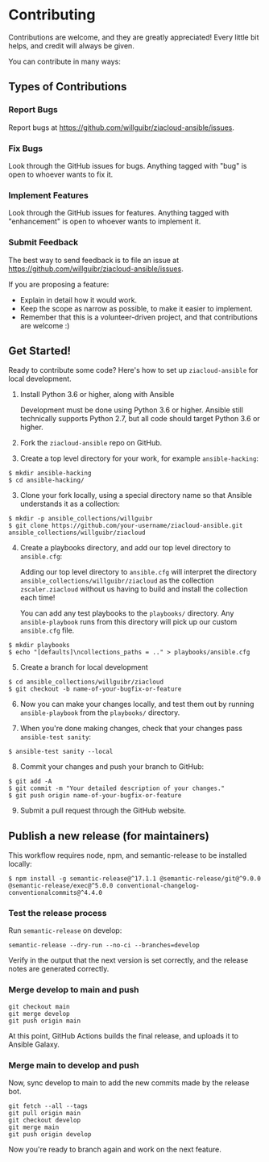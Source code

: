 # Contributing

Contributions are welcome, and they are greatly appreciated! Every little bit helps,
and credit will always be given.

You can contribute in many ways:

## Types of Contributions

### Report Bugs

Report bugs at https://github.com/willguibr/ziacloud-ansible/issues.

### Fix Bugs

Look through the GitHub issues for bugs. Anything tagged with "bug" is open to whoever
wants to fix it.

### Implement Features

Look through the GitHub issues for features. Anything tagged with "enhancement" is
open to whoever wants to implement it.

### Submit Feedback

The best way to send feedback is to file an issue at
https://github.com/willguibr/ziacloud-ansible/issues.

If you are proposing a feature:

- Explain in detail how it would work.
- Keep the scope as narrow as possible, to make it easier to implement.
- Remember that this is a volunteer-driven project, and that contributions
  are welcome :)

## Get Started!

Ready to contribute some code? Here's how to set up `ziacloud-ansible` for local development.

1. Install Python 3.6 or higher, along with Ansible

   Development must be done using Python 3.6 or higher.  Ansible still technically
   supports Python 2.7, but all code should target Python 3.6 or higher.

2. Fork the `ziacloud-ansible` repo on GitHub.

3. Create a top level directory for your work, for example `ansible-hacking`:

```
$ mkdir ansible-hacking
$ cd ansible-hacking/
```

3. Clone your fork locally, using a special directory name so that Ansible understands
   it as a collection:

```
$ mkdir -p ansible_collections/willguibr
$ git clone https://github.com/your-username/ziacloud-ansible.git ansible_collections/willguibr/ziacloud
```

4. Create a playbooks directory, and add our top level directory to `ansible.cfg`:

   Adding our top level directory to `ansible.cfg` will interpret the directory
   `ansible_collections/willguibr/ziacloud` as the collection
   `zscaler.ziacloud` without us having to build and install the collection each
   time!

   You can add any test playbooks to the `playbooks/` directory.  Any
   `ansible-playbook` runs from this directory will pick up our custom `ansible.cfg`
   file.

```
$ mkdir playbooks
$ echo "[defaults]\ncollections_paths = .." > playbooks/ansible.cfg
```

5. Create a branch for local development

```
$ cd ansible_collections/willguibr/ziacloud
$ git checkout -b name-of-your-bugfix-or-feature
```

6. Now you can make your changes locally, and test them out by running
`ansible-playbook` from the `playbooks/` directory.

7. When you're done making changes, check that your changes pass `ansible-test sanity`:

```
$ ansible-test sanity --local
```

8. Commit your changes and push your branch to GitHub:

```
$ git add -A
$ git commit -m "Your detailed description of your changes."
$ git push origin name-of-your-bugfix-or-feature
```

9. Submit a pull request through the GitHub website.

## Publish a new release (for maintainers)

This workflow requires node, npm, and semantic-release to be installed locally:

```
$ npm install -g semantic-release@^17.1.1 @semantic-release/git@^9.0.0 @semantic-release/exec@^5.0.0 conventional-changelog-conventionalcommits@^4.4.0
```

### Test the release process

Run `semantic-release` on develop:

```
semantic-release --dry-run --no-ci --branches=develop
```

Verify in the output that the next version is set correctly, and the release notes are generated correctly.

### Merge develop to main and push

```
git checkout main
git merge develop
git push origin main
```

At this point, GitHub Actions builds the final release, and uploads it to Ansible Galaxy.

### Merge main to develop and push

Now, sync develop to main to add the new commits made by the release bot.

```
git fetch --all --tags
git pull origin main
git checkout develop
git merge main
git push origin develop
```

Now you're ready to branch again and work on the next feature.
